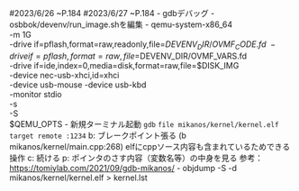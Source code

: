 #2023/6/26 ~P.184
#2023/6/27 ~P.184
    - gdbデバッグ
        - osbbok/devenv/run_image.shを編集
            -   qemu-system-x86_64 \
                -m 1G \
                -drive if=pflash,format=raw,readonly,file=$DEVENV_DIR/OVMF_CODE.fd \
                -drive if=pflash,format=raw,file=$DEVENV_DIR/OVMF_VARS.fd \
                -drive if=ide,index=0,media=disk,format=raw,file=$DISK_IMG \
                -device nec-usb-xhci,id=xhci \
                -device usb-mouse -device usb-kbd \
                -monitor stdio \
                -s \
                -S \
                $QEMU_OPTS
        - 新規ターミナル起動
        `gdb`
        `file mikanos/kernel/kernel.elf`
        `target remote :1234`
        b: ブレークポイント張る (b mikanos/kernel/main.cpp:268) elfにcppソース内容も含まれているためできる操作
        c: 続ける
        p: ポインタのさす内容（変数名等）の中身を見る
        参考：https://tomiylab.com/2021/09/gdb-mikanos/
    - objdump -S -d mikanos/kernel/kernel.elf > kernel.lst